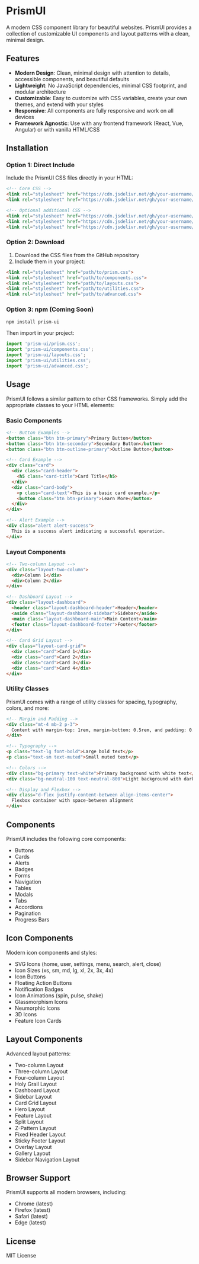 # PrismUI

A modern CSS component library for beautiful websites. PrismUI provides a collection of customizable UI components and layout patterns with a clean, minimal design.

## Features

- **Modern Design**: Clean, minimal design with attention to details, accessible components, and beautiful defaults
- **Lightweight**: No JavaScript dependencies, minimal CSS footprint, and modular architecture
- **Customizable**: Easy to customize with CSS variables, create your own themes, and extend with your styles
- **Responsive**: All components are fully responsive and work on all devices
- **Framework Agnostic**: Use with any frontend framework (React, Vue, Angular) or with vanilla HTML/CSS

## Installation

### Option 1: Direct Include

Include the PrismUI CSS files directly in your HTML:

```html
<!-- Core CSS -->
<link rel="stylesheet" href="https://cdn.jsdelivr.net/gh/your-username/prism-ui/prism.css">
<link rel="stylesheet" href="https://cdn.jsdelivr.net/gh/your-username/prism-ui/components.css">

<!-- Optional additional CSS -->
<link rel="stylesheet" href="https://cdn.jsdelivr.net/gh/your-username/prism-ui/layouts.css">
<link rel="stylesheet" href="https://cdn.jsdelivr.net/gh/your-username/prism-ui/utilities.css">
<link rel="stylesheet" href="https://cdn.jsdelivr.net/gh/your-username/prism-ui/advanced.css">
```

### Option 2: Download

1. Download the CSS files from the GitHub repository
2. Include them in your project:

```html
<link rel="stylesheet" href="path/to/prism.css">
<link rel="stylesheet" href="path/to/components.css">
<link rel="stylesheet" href="path/to/layouts.css">
<link rel="stylesheet" href="path/to/utilities.css">
<link rel="stylesheet" href="path/to/advanced.css">
```

### Option 3: npm (Coming Soon)

```bash
npm install prism-ui
```

Then import in your project:

```js
import 'prism-ui/prism.css';
import 'prism-ui/components.css';
import 'prism-ui/layouts.css';
import 'prism-ui/utilities.css';
import 'prism-ui/advanced.css';
```

## Usage

PrismUI follows a similar pattern to other CSS frameworks. Simply add the appropriate classes to your HTML elements:

### Basic Components

```html
<!-- Button Examples -->
<button class="btn btn-primary">Primary Button</button>
<button class="btn btn-secondary">Secondary Button</button>
<button class="btn btn-outline-primary">Outline Button</button>

<!-- Card Example -->
<div class="card">
  <div class="card-header">
    <h5 class="card-title">Card Title</h5>
  </div>
  <div class="card-body">
    <p class="card-text">This is a basic card example.</p>
    <button class="btn btn-primary">Learn More</button>
  </div>
</div>

<!-- Alert Example -->
<div class="alert alert-success">
  This is a success alert indicating a successful operation.
</div>
```

### Layout Components

```html
<!-- Two-column Layout -->
<div class="layout-two-column">
  <div>Column 1</div>
  <div>Column 2</div>
</div>

<!-- Dashboard Layout -->
<div class="layout-dashboard">
  <header class="layout-dashboard-header">Header</header>
  <aside class="layout-dashboard-sidebar">Sidebar</aside>
  <main class="layout-dashboard-main">Main Content</main>
  <footer class="layout-dashboard-footer">Footer</footer>
</div>

<!-- Card Grid Layout -->
<div class="layout-card-grid">
  <div class="card">Card 1</div>
  <div class="card">Card 2</div>
  <div class="card">Card 3</div>
  <div class="card">Card 4</div>
</div>
```

### Utility Classes

PrismUI comes with a range of utility classes for spacing, typography, colors, and more:

```html
<!-- Margin and Padding -->
<div class="mt-4 mb-2 p-3">
  Content with margin-top: 1rem, margin-bottom: 0.5rem, and padding: 0.75rem
</div>

<!-- Typography -->
<p class="text-lg font-bold">Large bold text</p>
<p class="text-sm text-muted">Small muted text</p>

<!-- Colors -->
<div class="bg-primary text-white">Primary background with white text</div>
<div class="bg-neutral-100 text-neutral-800">Light background with dark text</div>

<!-- Display and Flexbox -->
<div class="d-flex justify-content-between align-items-center">
  Flexbox container with space-between alignment
</div>
```

## Components

PrismUI includes the following core components:

- Buttons
- Cards
- Alerts
- Badges
- Forms
- Navigation
- Tables
- Modals
- Tabs
- Accordions
- Pagination
- Progress Bars

## Icon Components

Modern icon components and styles:

- SVG Icons (home, user, settings, menu, search, alert, close)
- Icon Sizes (xs, sm, md, lg, xl, 2x, 3x, 4x)
- Icon Buttons
- Floating Action Buttons
- Notification Badges
- Icon Animations (spin, pulse, shake)
- Glassmorphism Icons
- Neumorphic Icons
- 3D Icons
- Feature Icon Cards

## Layout Components

Advanced layout patterns:

- Two-column Layout
- Three-column Layout
- Four-column Layout
- Holy Grail Layout
- Dashboard Layout
- Sidebar Layout
- Card Grid Layout
- Hero Layout
- Feature Layout
- Split Layout
- Z-Pattern Layout
- Fixed Header Layout
- Sticky Footer Layout
- Overlay Layout
- Gallery Layout
- Sidebar Navigation Layout

## Browser Support

PrismUI supports all modern browsers, including:

- Chrome (latest)
- Firefox (latest)
- Safari (latest)
- Edge (latest)

## License

MIT License